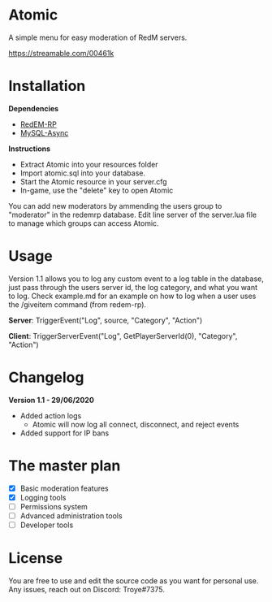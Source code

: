 # Atomic

A simple menu for easy moderation of RedM servers. 

https://streamable.com/00461k

# Installation 

**Dependencies**

- [RedEM-RP](https://github.com/RedEM-RP/redem_roleplay)
- [MySQL-Async](https://github.com/amakuu/mysql-async-temporary/)

**Instructions**

- Extract Atomic into your resources folder
- Import atomic.sql into your database.
- Start the Atomic resource in your server.cfg
- In-game, use the "delete" key to open Atomic

You can add new moderators by ammending the users group to "moderator" in the redemrp database. Edit line server of the server.lua file to manage which groups can access Atomic.

# Usage

Version 1.1 allows you to log any custom event to a log table in the database, just pass through the users server id, the log category, and what you want to log. Check example.md for an example on how to log when a user uses the /giveitem command (from redem-rp).

**Server**: TriggerEvent("Log", source, "Category", "Action")

**Client**: TriggerServerEvent("Log", GetPlayerServerId(0), "Category", "Action")

# Changelog

**Version 1.1 - 29/06/2020**

- Added action logs
  - Atomic will now log all connect, disconnect, and reject events
- Added support for IP bans

# The master plan 

- [x] Basic moderation features
- [x] Logging tools
- [ ] Permissions system
- [ ] Advanced administration tools
- [ ] Developer tools

# License 

You are free to use and edit the source code as you want for personal use. Any issues, reach out on Discord: Troye#7375.
